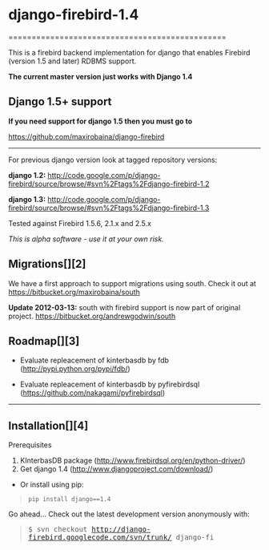 # django-firebird-1.4
===============================================

This is a firebird backend implementation for django that enables
Firebird (version 1.5 and later) RDBMS support.

**The current master version just works with Django 1.4**

Django 1.5+ support
----------------------------------------------------------

**If you need support for django 1.5 then you must go to**

<https://github.com/maxirobaina/django-firebird>

------------------------------------------------------------------------

For previous django version look at tagged repository versions:

**django 1.2:**
<http://code.google.com/p/django-firebird/source/browse/#svn%2Ftags%2Fdjango-firebird-1.2>

**django 1.3:**
<http://code.google.com/p/django-firebird/source/browse/#svn%2Ftags%2Fdjango-firebird-1.3>

Tested against Firebird 1.5.6, 2.1.x and 2.5.x

*This is alpha software - use it at your own risk.*

<a name="Migrations"></a>Migrations[][2]
----------------------------------------

We have a first approach to support migrations using south. Check it out
at <https://bitbucket.org/maxirobaina/south>

**Update 2012-03-13:** south with firebird support is now part of
original project. <https://bitbucket.org/andrewgodwin/south>

<a name="Roadmap"></a>Roadmap[][3]
----------------------------------

-   Evaluate repleacement of kinterbasdb by fdb
    (<http://pypi.python.org/pypi/fdb/>)

<!-- -->

-   Evaluate repleacement of kinterbasdb by pyfirebirdsql
    (<https://github.com/nakagami/pyfirebirdsql>)

------------------------------------------------------------------------

<a name="Installation"></a>Installation[][4]
--------------------------------------------

Prerequisites

1.  KInterbasDB package (<http://www.firebirdsql.org/en/python-driver/>)
2.  Get django 1.4 (<http://www.djangoproject.com/download/>)

-   Or install using pip:

> ` pip install django==1.4 `

Go ahead… Check out the latest development version anonymously with:

> <tt>\$ svn checkout http://django-firebird.googlecode.com/svn/trunk/
> django-fi
